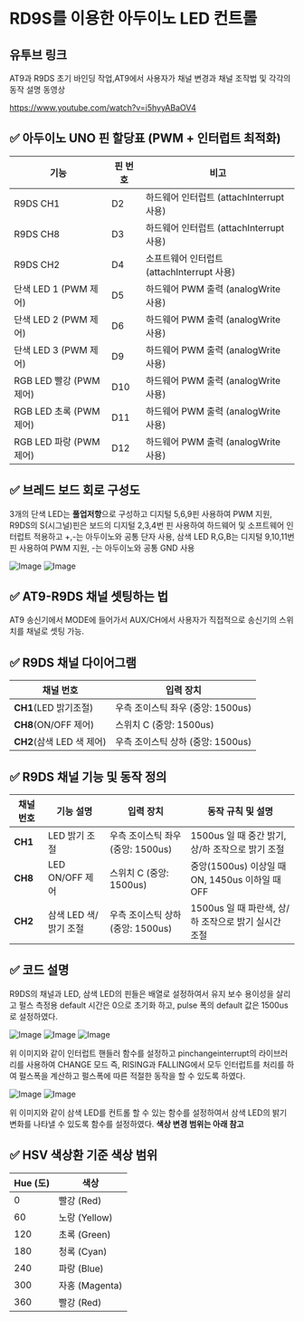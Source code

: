 # RD9S를 이용한 아두이노 LED 컨트롤

## 유투브 링크
AT9과 R9DS 초기 바인딩 작업,AT9에서 사용자가 채널 변경과 채널 조작법 및 각각의 동작 설명 동영상 

https://www.youtube.com/watch?v=i5hyyABaOV4

## ✅ 아두이노 UNO 핀 할당표 (PWM + 인터럽트 최적화)

| 기능                    | 핀 번호 | 비고                                      |
|-----------------------|--------|---------------------------------------------|
| R9DS CH1               | D2     | 하드웨어 인터럽트 (attachInterrupt 사용)      |
| R9DS CH8               | D3     | 하드웨어 인터럽트 (attachInterrupt 사용)      |
| R9DS CH2               | D4     | 소프트웨어 인터럽트 (attachInterrupt 사용)    |
| 단색 LED 1 (PWM 제어)   | D5     | 하드웨어 PWM 출력 (analogWrite 사용)     |
| 단색 LED 2 (PWM 제어)   | D6     | 하드웨어 PWM 출력 (analogWrite 사용)     |
| 단색 LED 3 (PWM 제어)   | D9     | 하드웨어 PWM 출력 (analogWrite 사용)     |
| RGB LED 빨강 (PWM 제어) | D10    | 하드웨어 PWM 출력 (analogWrite 사용)     |
| RGB LED 초록 (PWM 제어) | D11    | 하드웨어 PWM 출력 (analogWrite 사용)     |
| RGB LED 파랑 (PWM 제어) | D12    | 하드웨어 PWM 출력 (analogWrite 사용)     |

## ✅ 브레드 보드 회로 구성도 

3개의 단색 LED는 **풀업저항**으로 구성하고 디지털 5,6,9핀 사용하여 PWM 지원, 
R9DS의 S(시그널)핀은 보드의 디지털 2,3,4번 핀 사용하여 하드웨어 및 소프트웨어 인터럽트 적용하고 +,-는 아두이노와 공통 단자 사용,
삼색 LED R,G,B는 디지털 9,10,11번 핀 사용하여 PWM 지원, -는 아두이노와 공통 GND 사용

![Image](https://github.com/user-attachments/assets/5516fd7e-973f-4ea3-903f-225639c67c0b)
![Image](https://github.com/user-attachments/assets/b148bce6-2edd-4e9e-af3a-2800c0e0b46e)

## ✅ AT9-R9DS 채널 셋팅하는 법

AT9 송신기에서 MODE에 들어가서 AUX/CH에서 사용자가 직접적으로 송신기의 스위치를 채널로 셋팅 가능.

## ✅ R9DS 채널 다이어그램

| 채널 번호 |  입력 장치              |
|-----------|----------------------|
| **CH1**(LED 밝기조절)    | 우측 조이스틱 좌우 (중앙: 1500us) | 
| **CH8**(ON/OFF 제어)    | 스위치 C (중앙: 1500us) | 
| **CH2**(삼색 LED 색 제어)    | 우측 조이스틱 상하 (중앙: 1500us) | 

## ✅ R9DS 채널 기능 및 동작 정의

| 채널 번호 | 기능 설명              | 입력 장치              | 동작 규칙 및 설명 |
|-----------|----------------------|----------------------|---------------------|
| **CH1**    | LED 밝기 조절          | 우측 조이스틱 좌우 (중앙: 1500us) | 1500us 일 때 중간 밝기, 상/하 조작으로 밝기 조절 |
| **CH8**    | LED ON/OFF 제어       | 스위치 C (중앙: 1500us) | 중앙(1500us) 이상일 때 ON, 1450us 이하일 때 OFF |
| **CH2**    | 삼색 LED 색/밝기 조절   | 우측 조이스틱 상하 (중앙: 1500us) | 1500us 일 때 파란색, 상/하 조작으로 밝기 실시간 조절 |

## ✅ 코드 설명

R9DS의 채널과 LED, 삼색 LED의 핀들은 배열로 설정하여서 유지 보수 용이성을 살리고
펄스 측정용 default 시간은 0으로 초기화 하고, pulse 폭의 default 값은 1500us로 설정하였다.

![Image](https://github.com/user-attachments/assets/36d48008-4136-4ec8-bb58-042c8e091502)
![Image](https://github.com/user-attachments/assets/1a4e295a-cf12-46a6-a543-cb8de6d32930)
![Image](https://github.com/user-attachments/assets/43ff1baa-6158-4fd8-aa68-f3029906e322)

위 이미지와 같이 인터럽트 핸들러 함수를 설정하고 pinchangeinterrupt의 라이브러리를 사용하여 CHANGE 모드 즉, RISING과 FALLING에서 모두 인터럽트를 처리를 하여 펄스폭을 계산하고 펄스폭에 따른 적절한 동작을 할 수 있도록 하였다.

![Image](https://github.com/user-attachments/assets/7bd3f453-8d36-4df0-8778-af4c1b1e3f76)
![Image](https://github.com/user-attachments/assets/30a9a261-1687-415b-8d54-80c00f49f947)

위 이미지와 같이 삼색 LED를 컨트롤 할 수 있는 함수를 설정하여서 삼색 LED의 밝기 변화를 나타낼 수 있도록 함수를 설정하였다. 
**색상 변경 범위는 아래 참고**

## ✅ HSV 색상환 기준 색상 범위

| Hue (도) | 색상          |
|---------|---------------|
| 0       | 빨강 (Red)     |
| 60      | 노랑 (Yellow)  |
| 120     | 초록 (Green)   |
| 180     | 청록 (Cyan)    |
| 240     | 파랑 (Blue)    |
| 300     | 자홍 (Magenta) |
| 360     | 빨강 (Red)     |



